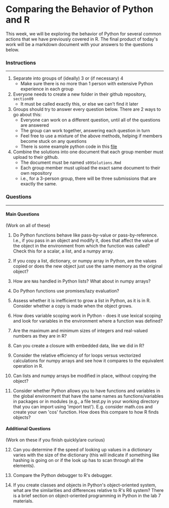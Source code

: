 # Comparing the Behavior of Python and R

This week, we will be exploring the behavior of Python for several common 
actions that we have previously covered in R. The final product of today's work 
will be a markdown document with your answers to the questions below.

### Instructions

----------

1) Separate into groups of (ideally) 3 or (if necessary) 4
    - Make sure there is no more than 1 person with extensive Python experience in each group
2) Everyone needs to create a new folder in their github repository, `section09`
    - It must be called exactly this, or else we can't find it later
3) Groups should try to answer every question below. There are 2 ways to go about this:
    - Everyone can work on a different question, until all of the questions are answered
    - The group can work together, answering each question in turn
    - Feel free to use a mixture of the above methods, helping if members become stuck
    on any questions
    - There is some example python code in this [file](./syntax.py)
4) Combine the solutions into one document that each group member must upload to their
github.
    - The document must be named `s09Solutions.Rmd`
    - Each group member must upload the exact same document to their own repository
    - i.e., for a 3-person group, there will be three submissions that are exactly the same.

### Questions

----------

#### Main Questions

(Work on all of these)

1) Do Python functions behave like pass-by-value or pass-by-reference.  
I.e., if you pass in an object and modify it, does that affect the value of the 
object in the environment from which the function was called?  
Check this for a scalar, a list, and a numpy array.

2) If you copy a list, dictionary, or numpy array in Python, are the values copied 
or does the new object just use the same memory as the original object?

3) How are `NA`s handled in Python lists? What about in numpy arrays?

4) Do Python functions use promises/lazy evaluation?

5) Assess whether it is inefficient to grow a list in Python, as it is in R. 
Consider whether a copy is made when the object grows.

6) How does variable scoping work in Python - does it use lexical scoping and 
look for variables in the environment where a function was defined?

7) Are the maximum and minimum sizes of integers and real-valued numbers as they are in R?

8) Can you create a closure with embedded data, like we did in R?

9) Consider the relative efficiency of for loops versus vectorized calculations 
for numpy arrays and see how it compares to the equivalent operation in R. 

10) Can lists and numpy arrays be modified in place, without copying the object?

11) Consider whether Python allows you to have functions and variables in the 
global environment that have the same names as functions/variables in packages or 
in modules (e.g., a file test.py in your working directory that you can import 
using 'import test'). E.g. consider math.cos and create your own 'cos' function. 
How does this compare to how R finds objects?


#### Additional Questions

(Work on these if you finish quickly/are curious)

12) Can you determine if the speed of looking up values in a dictionary varies 
with the size of the dictionary (this will indicate if something like hashing is 
going on or if the look up has to scan through all the elements).

13) Compare the Python debugger to R's debugger.

14) If you create classes and objects in Python's object-oriented system, what are 
the similarities and differences relative to R's R6 system? There is a brief section 
on object-oriented programming in Python in the lab 7 materials.

